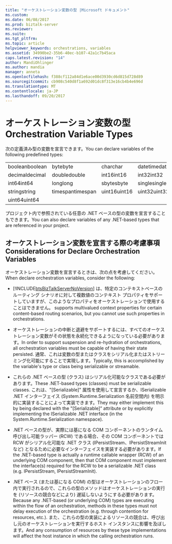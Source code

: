 ```yaml
---
title: "オーケストレーション変数の型 |Microsoft ドキュメント"
ms.custom: 
ms.date: 06/08/2017
ms.prod: biztalk-server
ms.reviewer: 
ms.suite: 
ms.tgt_pltfrm: 
ms.topic: article
helpviewer_keywords: orchestrations, variables
ms.assetid: 34990be2-35b6-40ec-b107-42a1c7b45aca
caps.latest.revision: "14"
author: MandiOhlinger
ms.author: mandia
manager: anneta
ms.openlocfilehash: f388cf112a84d1e6ace00d3930cd6d815d728d89
ms.sourcegitcommit: cb908c540d8f1a692d01dc8f313e16cb4b4e696d
ms.translationtype: MT
ms.contentlocale: ja-JP
ms.lasthandoff: 09/20/2017
---
```

# <a name="orchestration-variable-types"></a><span data-ttu-id="6f6d9-102">オーケストレーション変数の型</span><span class="sxs-lookup"><span data-stu-id="6f6d9-102">Orchestration Variable Types</span></span>
<span data-ttu-id="6f6d9-103">次の定義済み型の変数を宣言できます。</span><span class="sxs-lookup"><span data-stu-id="6f6d9-103">You can declare variables of the following predefined types:</span></span>  
  
|||||  
|-|-|-|-|  
|<span data-ttu-id="6f6d9-104">boolean</span><span class="sxs-lookup"><span data-stu-id="6f6d9-104">boolean</span></span>|<span data-ttu-id="6f6d9-105">byte</span><span class="sxs-lookup"><span data-stu-id="6f6d9-105">byte</span></span>|<span data-ttu-id="6f6d9-106">char</span><span class="sxs-lookup"><span data-stu-id="6f6d9-106">char</span></span>|<span data-ttu-id="6f6d9-107">datetime</span><span class="sxs-lookup"><span data-stu-id="6f6d9-107">datetime</span></span>|  
|<span data-ttu-id="6f6d9-108">decimal</span><span class="sxs-lookup"><span data-stu-id="6f6d9-108">decimal</span></span>|<span data-ttu-id="6f6d9-109">double</span><span class="sxs-lookup"><span data-stu-id="6f6d9-109">double</span></span>|<span data-ttu-id="6f6d9-110">int16</span><span class="sxs-lookup"><span data-stu-id="6f6d9-110">int16</span></span>|<span data-ttu-id="6f6d9-111">int32</span><span class="sxs-lookup"><span data-stu-id="6f6d9-111">int32</span></span>|  
|<span data-ttu-id="6f6d9-112">int64</span><span class="sxs-lookup"><span data-stu-id="6f6d9-112">int64</span></span>|<span data-ttu-id="6f6d9-113">long</span><span class="sxs-lookup"><span data-stu-id="6f6d9-113">long</span></span>|<span data-ttu-id="6f6d9-114">sbyte</span><span class="sxs-lookup"><span data-stu-id="6f6d9-114">sbyte</span></span>|<span data-ttu-id="6f6d9-115">single</span><span class="sxs-lookup"><span data-stu-id="6f6d9-115">single</span></span>|  
|<span data-ttu-id="6f6d9-116">string</span><span class="sxs-lookup"><span data-stu-id="6f6d9-116">string</span></span>|<span data-ttu-id="6f6d9-117">timespan</span><span class="sxs-lookup"><span data-stu-id="6f6d9-117">timespan</span></span>|<span data-ttu-id="6f6d9-118">uint16</span><span class="sxs-lookup"><span data-stu-id="6f6d9-118">uint16</span></span>|<span data-ttu-id="6f6d9-119">uint32</span><span class="sxs-lookup"><span data-stu-id="6f6d9-119">uint32</span></span>|  
|<span data-ttu-id="6f6d9-120">uint64</span><span class="sxs-lookup"><span data-stu-id="6f6d9-120">uint64</span></span>||||  
  
 <span data-ttu-id="6f6d9-121">プロジェクト内で参照されている任意の .NET ベースの型の変数を宣言することもできます。</span><span class="sxs-lookup"><span data-stu-id="6f6d9-121">You can also declare variables of any .NET-based types that are referenced in your project.</span></span>  
  
## <a name="considerations-for-declare-orchestration-variables"></a><span data-ttu-id="6f6d9-122">オーケストレーション変数を宣言する際の考慮事項</span><span class="sxs-lookup"><span data-stu-id="6f6d9-122">Considerations for Declare Orchestration Variables</span></span>  
 <span data-ttu-id="6f6d9-123">オーケストレーション変数を宣言するときは、次の点を考慮してください。</span><span class="sxs-lookup"><span data-stu-id="6f6d9-123">When declare orchestration variables, consider the following:</span></span>  
  
-   [!INCLUDE[btsBizTalkServerNoVersion](../includes/btsbiztalkservernoversion-md.md)]<span data-ttu-id="6f6d9-124"> は、特定のコンテキストベースのルーティング シナリオに対して複数値のコンテキスト プロパティをサポートしていますが、このようなプロパティをオーケストレーションで使用することはできません。</span><span class="sxs-lookup"><span data-stu-id="6f6d9-124"> supports multivalued context properties for certain content-based routing scenarios, but you cannot use such properties in orchestrations.</span></span>  
  
-   <span data-ttu-id="6f6d9-125">オーケストレーションの中断と退避をサポートするには、すべてのオーケストレーション変数がその状態を永続化できるようになっている必要があります。</span><span class="sxs-lookup"><span data-stu-id="6f6d9-125">In order to support suspension and re-hydration of orchestrations, all orchestration variables must be capable of having their state persisted.</span></span>  <span data-ttu-id="6f6d9-126">通常、これは変数の型またはクラスをシリアル化またはストリーミング化可能にすることで実現します。</span><span class="sxs-lookup"><span data-stu-id="6f6d9-126">Typically, this is accomplished by the variable's type or class being serializable or streamable.</span></span>  
  
-   <span data-ttu-id="6f6d9-127">これらの .NET ベースの型 (クラス) はシリアル化可能なクラスである必要があります。</span><span class="sxs-lookup"><span data-stu-id="6f6d9-127">These .NET-based types (classes) must be serializable classes.</span></span>  <span data-ttu-id="6f6d9-128">これは、"[Serializable]" 属性を使用して宣言するか、ISerializable .NET インターフェイス (System.Runtime.Serialization 名前空間内) を明示的に実装することによって実装できます。</span><span class="sxs-lookup"><span data-stu-id="6f6d9-128">They may either implement this by being declared with the "[Serializable]” attribute or by explicitly implementing the ISerializable .NET interface (in the System.Runtime.Serialization namespace).</span></span>  
  
-   <span data-ttu-id="6f6d9-129">.NET ベースの型が、実際には基になる COM コンポーネントのランタイム呼び出し可能ラッパー (RCW) である場合、その COM コンポーネントでは RCW がシリアル化可能な .NET クラス (IPersistStream、IPersistStreamInit など) となるために必要なインターフェイスを実装する必要があります。</span><span class="sxs-lookup"><span data-stu-id="6f6d9-129">If the .NET-based type is actually a runtime callable wrapper (RCW) of an underlying COM component, then that COM component must implement the interface(s) required for the RCW to be a serializable .NET class (e.g. IPersistStream, IPersistStreamInit).</span></span>  
  
-   <span data-ttu-id="6f6d9-130">.NET ベース (または基になる COM) の型はオーケストレーションのフロー内で実行されるので、これらの型のメソッドはオーケストレーションの実行を (リソースの競合などにより) 遅延しないようにする必要があります。</span><span class="sxs-lookup"><span data-stu-id="6f6d9-130">Because any .NET-based (or underlying COM) types are executing within the flow of an orchestration, methods in these types must not delay execution of the orchestration (e.g. through contention for resources, etc.).</span></span>  <span data-ttu-id="6f6d9-131">また、これらの型の実装によるリソースの競合は、呼び出し元のオーケストレーションを実行するホスト インスタンスに影響を及ぼします。</span><span class="sxs-lookup"><span data-stu-id="6f6d9-131">And any consumption of resources by these type implementations will affect the host instance in which the calling orchestration runs.</span></span>
